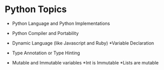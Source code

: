 
# <h1> Python Topics

* Python Language and Python Implementations

* Python Compiler and Portability

* Dynamic Language (like Javascript and Ruby)
	*Variable Declaration

* Type Annotation or Type Hinting


* Mutable and Immutable variables
	*Int is Immutable
	*Lists are mutable
